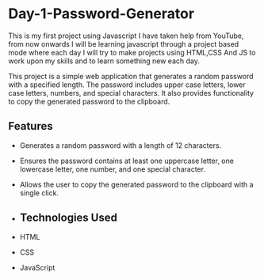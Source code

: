 # Day-1-Password-Generator
This is my first project using Javascript I have taken help from YouTube, from now onwards I will be learning javascript through a project based mode  where each day I will try to make projects using HTML,CSS And JS to work upon my  skills and to learn something new each day.

This project is a simple web application that generates a random password with a specified length. The password includes upper case letters, lower case letters, numbers, and special characters. It also provides functionality to copy the generated password to the clipboard.

## Features

- Generates a random password with a length of 12 characters.
- Ensures the password contains at least one uppercase letter, one lowercase letter, one number, and one special character.
- Allows the user to copy the generated password to the clipboard with a single click.

- ## Technologies Used

- HTML
- CSS
- JavaScript
